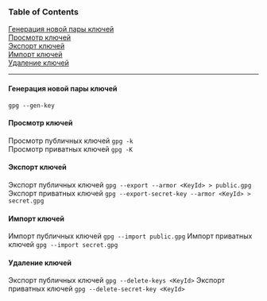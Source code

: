 ### Table of Contents </br>
[Генерация новой пары ключей](#gpg_gen_key) </br>
[Просмотр ключей](#gpg_view_keys) </br>
[Экспорт ключей](#gpg_export_keys) </br>
[Импорт ключей](#gpg_import_keys) </br>
[Удаление ключей](#gpg_delete_keys) </br>

---

#### Генерация новой пары ключей <a name="gpg_gen_key"></a> </br>
```gpg --gen-key```
</br>
#### Просмотр ключей <a name="gpg_view_keys"></a> </br>
Просмотр публичных ключей
```gpg -k```
</br>
Просмотр приватных ключей
```gpg -K```
</br>
#### Экспорт ключей <a name="gpg_export_keys"></a> </br>
Экспорт публичных ключей
```gpg --export --armor <KeyId> > public.gpg```
Экспорт приватных ключей
```gpg --export-secret-key --armor <KeyId> > secret.gpg```
</br>
#### Импорт ключей <a name="gpg_import_keys"></a> </br>
Импорт публичных ключей
```gpg --import public.gpg```
Импорт приватных ключей
```gpg --import secret.gpg```
</br>
#### Удаление ключей <a name="gpg_delete_keys"></a> </br>
Экспорт публичных ключей
```gpg --delete-keys <KeyId>```
Экспорт приватных ключей
```gpg --delete-secret-key <KeyId>```
